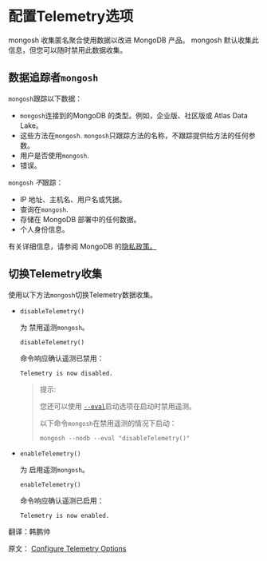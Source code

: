 # 配置Telemetry选项

mongosh 收集匿名聚合使用数据以改进 MongoDB 产品。 mongosh 默认收集此信息，但您可以随时禁用此数据收集。

## 数据追踪者`mongosh`

`mongosh`跟踪以下数据：

- `mongosh`连接到的MongoDB 的类型。例如，企业版、社区版或 Atlas Data Lake。
- 这些方法在`mongosh`. `mongosh`只跟踪方法的名称，不跟踪提供给方法的任何参数。
- 用户是否使用`mongosh`.
- 错误。

`mongosh` *不*跟踪：

- IP 地址、主机名、用户名或凭据。
- 查询在`mongosh`.
- 存储在 MongoDB 部署中的任何数据。
- 个人身份信息。

有关详细信息，请参阅 MongoDB 的[隐私政策。](https://www.mongodb.com/legal/privacy-policy?tck=docs_mongosh)

## 切换Telemetry收集

使用以下方法`mongosh`切换Telemetry数据收集。

- `disableTelemetry()`

  为 禁用遥测`mongosh`。

  ```
  disableTelemetry()
  ```

  命令响应确认遥测已禁用：

  ```
  Telemetry is now disabled.
  ```

  > 提示:
  >
  > 您还可以使用 [`--eval`](https://www.mongodb.com/docs/mongodb-shell/reference/options/#std-option-mongosh.--eval)启动选项在启动时禁用遥测。
  >
  > 以下命令`mongosh`在禁用遥测的情况下启动：
  >
  > ```shell
  > mongosh --nodb --eval "disableTelemetry()"
  > ```

- `enableTelemetry()`

  为 启用遥测`mongosh`。

  ```
  enableTelemetry()
  ```

  命令响应确认遥测已启用：

  ```
  Telemetry is now enabled.
  ```

  



翻译：韩鹏帅

原文： [Configure Telemetry Options](https://www.mongodb.com/docs/mongodb-shell/telemetry/)